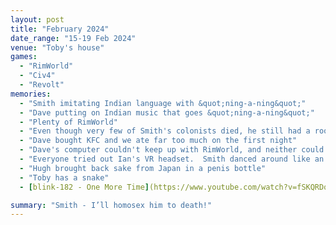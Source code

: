 ```yaml
---
layout: post
title: "February 2024"
date_range: "15-19 Feb 2024"
venue: "Toby's house"
games:
  - "RimWorld"
  - "Civ4"
  - "Revolt"
memories:
  - "Smith imitating Indian language with &quot;ning-a-ning&quot;"
  - "Dave putting on Indian music that goes &quot;ning-a-ning&quot;"
  - "Plenty of RimWorld"
  - "Even though very few of Smith's colonists died, he still had a room FULL of dead bodies"
  - "Dave bought KFC and we ate far too much on the first night"
  - "Dave's computer couldn't keep up with RimWorld, and neither could the spare Ian brought, so Dave went out and bought a new computer from JB"
  - "Everyone tried out Ian's VR headset.  Smith danced around like an excited emu"
  - "Hugh brought back sake from Japan in a penis bottle"
  - "Toby has a snake"
  - [blink-182 - One More Time](https://www.youtube.com/watch?v=fSKQRDq3RkM)

summary: "Smith - I’ll homosex him to death!"
---
```

